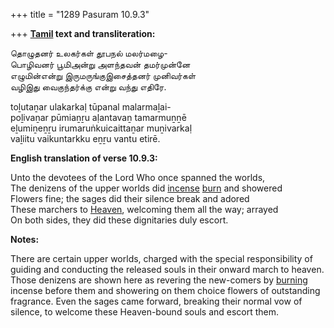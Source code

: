 +++
title = "1289 Pasuram 10.9.3"

+++
**[Tamil](/definition/tamil#history "show Tamil definitions") text and transliteration:**

தொழுதனர் உலகர்கள் தூபநல் மலர்மழை-  
பொழிவனர் பூமிஅன்று அளந்தவன் தமர்முன்னே  
எழுமின்என்று இருமருங்குஇசைத்தனர் முனிவர்கள்  
வழிஇது வைகுந்தர்க்கு என்று வந்து எதிரே.

toḻutaṉar ulakarkaḷ tūpanal malarmaḻai-  
poḻivaṉar pūmiaṉṟu aḷantavaṉ tamarmuṉṉē  
eḻumiṉeṉṟu irumaruṅkuicaittaṉar muṉivarkaḷ  
vaḻiitu vaikuntarkku eṉṟu vantu etirē.

**English translation of verse 10.9.3:**

Unto the devotees of the Lord Who once spanned the worlds,  
The denizens of the upper worlds did [incense](/definition/incense#history "show incense definitions") [burn](/definition/burning#history "show burn definitions") and showered  
Flowers fine; the sages did their silence break and adored  
These marchers to [Heaven](/definition/heaven#history "show Heaven definitions"), welcoming them all the way; arrayed  
On both sides, they did these dignitaries duly escort.

**Notes:**

There are certain upper worlds, charged with the special responsibility of guiding and conducting the released souls in their onward march to heaven. Those denizens are shown here as revering the new-comers by [burning](/definition/burning#history "show burning definitions") incense before them and showering on them choice flowers of outstanding fragrance. Even the sages came forward, breaking their normal vow of silence, to welcome these Heaven-bound souls and escort them.


